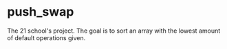 # push_swap
The 21 school's project. The goal is to sort an array with the lowest amount of default operations given.
